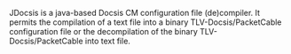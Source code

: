JDocsis is a java-based Docsis CM configuration file (de)compiler. It permits the compilation of a text file into a binary TLV-Docsis/PacketCable configuration file or the decompilation of the binary TLV-Docsis/PacketCable into text file.